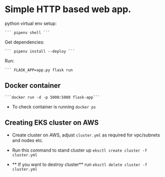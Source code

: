 # Simple HTTP based web app.

python virtual env setup:

    ``` pipenv shell ```

Get dependencies:

    ``` pipenv install --deploy ```

Run:

    ``` FLASK_APP=app.py flask run

## Docker container

    ```docker run -d -p 5000:5000 flask-app```

- To check container is running ```docker ps```

## Creating EKS cluster on AWS

- Create cluster on AWS, adjust ```cluster.yml``` as required for vpc/subnets and nodes etc.
- Run this command to stand cluster up ```eksctl create cluster -f cluster.yml```


- ** If you want to destroy cluster** run ```eksctl delete cluster -f cluster.yml```